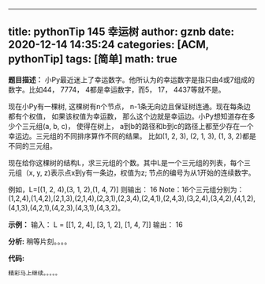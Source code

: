 
---
title: pythonTip 145 幸运树
author: gznb
date: 2020-12-14 14:35:24
categories: [ACM, pythonTip]
tags: [简单]
math: true
---

**题目描述：**
小Py最近迷上了幸运数字。他所认为的幸运数字是指只由4或7组成的数字。比如44， 7774， 4都是幸运数字，而5， 17， 4437等就不是。

现在小Py有一棵树, 这棵树有n个节点， n-1条无向边且保证树连通。现在每条边都有个权值， 如果该权值为幸运数， 那么这个边就是幸运边。小Py想知道存在多少个三元组(a, b, c)， 使得在树上， a到b的路径和b到c的路径上都至少存在一个幸运边。三元组的不同排序算作不同的结果。 比如(1, 2, 3), (2, 1, 3), (1, 3, 2)都是不同的三元组。

现在给你这棵树的结构L，求三元组的个数。其中L是一个三元组的列表，每个三元组（x, y, z)表示点x到y有一条边，权值为z; 节点的编号为从1开始的连续数字。

例如，L=[(1, 2, 4),(3, 1, 2),(1, 4, 7)]
则输出： 16
Note：16个三元组分别为：(1,2,4),(1,4,2),(2,1,3),(2,1,4),(2,3,1),(2,3,4),(2,4,1),(2,4,3),(3,2,4),(3,4,2),(4,1,2),(4,1,3),(4,2,1),(4,2,3),(4,3,1),(4,3,2)。

**示例：**
输入：
L = [[1, 2, 4], [3, 1, 2], [1, 4, 7]]
输出：
16


**分析:**
稍等片刻。。。。

**代码:**
```python
精彩马上继续。。。。。
```
